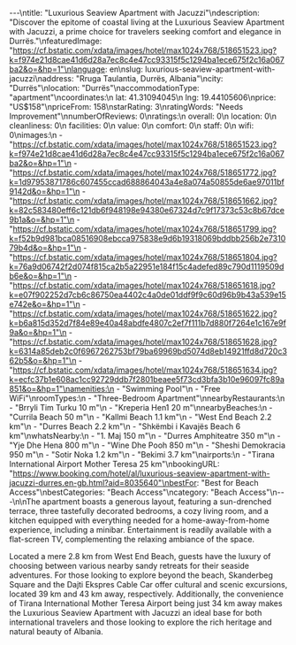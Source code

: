 ---\ntitle: "Luxurious Seaview Apartment with Jacuzzi"\ndescription: "Discover the epitome of coastal living at the Luxurious Seaview Apartment with Jacuzzi, a prime choice for travelers seeking comfort and elegance in Durrës."\nfeaturedImage: "https://cf.bstatic.com/xdata/images/hotel/max1024x768/518651523.jpg?k=f974e21d8cae41d6d28a7ec8c4e47cc93315f5c1294ba1ece675f2c16a067ba2&o=&hp=1"\nlanguage: en\nslug: luxurious-seaview-apartment-with-jacuzzi\naddress: "Rruga Taulantia, Durrës, Albania"\ncity: "Durrës"\nlocation: "Durrës"\naccommodationType: "apartment"\ncoordinates:\n  lat: 41.31094045\n  lng: 19.44105606\nprice: "US$158"\npriceFrom: 158\nstarRating: 3\nratingWords: "Needs Improvement"\nnumberOfReviews: 0\nratings:\n  overall: 0\n  location: 0\n  cleanliness: 0\n  facilities: 0\n  value: 0\n  comfort: 0\n  staff: 0\n  wifi: 0\nimages:\n  - "https://cf.bstatic.com/xdata/images/hotel/max1024x768/518651523.jpg?k=f974e21d8cae41d6d28a7ec8c4e47cc93315f5c1294ba1ece675f2c16a067ba2&o=&hp=1"\n  - "https://cf.bstatic.com/xdata/images/hotel/max1024x768/518651772.jpg?k=1d97953871786c607455ccad688864043a4e8a074a50855de6ae97011bf9142d&o=&hp=1"\n  - "https://cf.bstatic.com/xdata/images/hotel/max1024x768/518651662.jpg?k=82c583480eff6c121db6f948198e94380e67324d7c9f17373c53c8b67dce9b1a&o=&hp=1"\n  - "https://cf.bstatic.com/xdata/images/hotel/max1024x768/518651799.jpg?k=f52b9d981bca08516908ebcca975838e9d6b19318069bddbb256b2e731079b4d&o=&hp=1"\n  - "https://cf.bstatic.com/xdata/images/hotel/max1024x768/518651804.jpg?k=76a9d06742f2d074f815ca2b5a22951e184f15c4adefed89c790d1119509db6e&o=&hp=1"\n  - "https://cf.bstatic.com/xdata/images/hotel/max1024x768/518651618.jpg?k=e07f902252d7cb6c86750ea4402c4a0de01ddf9f9c60d96b9b43a539e15e742e&o=&hp=1"\n  - "https://cf.bstatic.com/xdata/images/hotel/max1024x768/518651622.jpg?k=b6a815d352d7f84e89e40a48abdfe4807c2ef7f111b7d880f7264e1c167e9f9a&o=&hp=1"\n  - "https://cf.bstatic.com/xdata/images/hotel/max1024x768/518651628.jpg?k=6314a85deb2c0f6967262753bf79ba69969bd5074d8eb14921ffd8d720c362b5&o=&hp=1"\n  - "https://cf.bstatic.com/xdata/images/hotel/max1024x768/518651634.jpg?k=ecfc37b1e608ac1cc92729ddb7f2801beaee5f73cd3bfa3b10e96097fc89a851&o=&hp=1"\namenities:\n  - "Swimming Pool"\n  - "Free WiFi"\nroomTypes:\n  - "Three-Bedroom Apartment"\nnearbyRestaurants:\n  - "Brryli Tim Turku 10 m"\n  - "Kreperia Hen1 20 m"\nnearbyBeaches:\n  - "Currila Beach 50 m"\n  - "Kallmi Beach 1.1 km"\n  - "West End Beach 2.2 km"\n  - "Durres Beach 2.2 km"\n  - "Shkëmbi i Kavajës Beach 6 km"\nwhatsNearby:\n  - "1. Maj 150 m"\n  - "Durres Amphiteatre 350 m"\n  - "Yje Dhe Hena 800 m"\n  - "Wine Dhe Pooh 850 m"\n  - "Sheshi Demokracia 950 m"\n  - "Sotir Noka 1.2 km"\n  - "Bekimi 3.7 km"\nairports:\n  - "Tirana International Airport Mother Teresa 25 km"\nbookingURL: "https://www.booking.com/hotel/al/luxurious-seaview-apartment-with-jacuzzi-durres.en-gb.html?aid=8035640"\nbestFor: "Best for Beach Access"\nbestCategories: "Beach Access"\ncategory: "Beach Access"\n---\n\nThe apartment boasts a generous layout, featuring a sun-drenched terrace, three tastefully decorated bedrooms, a cozy living room, and a kitchen equipped with everything needed for a home-away-from-home experience, including a minibar. Entertainment is readily available with a flat-screen TV, complementing the relaxing ambiance of the space.

Located a mere 2.8 km from West End Beach, guests have the luxury of choosing between various nearby sandy retreats for their seaside adventures. For those looking to explore beyond the beach, Skanderbeg Square and the Dajti Ekspres Cable Car offer cultural and scenic excursions, located 39 km and 43 km away, respectively. Additionally, the convenience of Tirana International Mother Teresa Airport being just 34 km away makes the Luxurious Seaview Apartment with Jacuzzi an ideal base for both international travelers and those looking to explore the rich heritage and natural beauty of Albania.